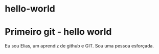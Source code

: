 # hello-world
# Primeiro git - hello world
Eu sou Elias, um aprendiz de github e GIT.
Sou uma pessoa esforçada.
